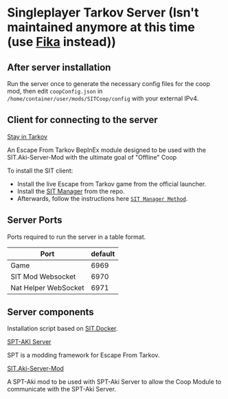 # Singleplayer Tarkov Server (Isn't maintained anymore at this time (use [Fika](../fika) instead))

## After server installation

Run the server once to generate the necessary config files for the coop mod, then edit `coopConfig.json` in `/home/container/user/mods/SITCoop/config` with your external IPv4.

## Client for connecting to the server

[Stay in Tarkov](https://github.com/stayintarkov/StayInTarkov.Client)

An Escape From Tarkov BepInEx module designed to be used with the SIT.Aki-Server-Mod with the ultimate goal of "Offline" Coop

To install the SIT client:
- Install the live Escape from Tarkov game from the official launcher.
- Install the [SIT Manager](https://github.com/stayintarkov/SIT.Manager.avalonia) from the repo.
- Afterwards, follow the instructions here [`SIT Manager Method`](https://docs.stayintarkov.com/en/install.html#).


## Server Ports

Ports required to run the server in a table format.

| Port                 | default |
|----------------------|---------|
| Game                 | 6969    |
| SIT Mod Websocket    | 6970    |
| Nat Helper WebSocket | 6971    |

## Server components

Installation script based on [SIT.Docker](https://github.com/stayintarkov/SIT.Docker).

[SPT-AKI Server](https://github.com/sp-tarkov/server) 

SPT is a modding framework for Escape From Tarkov. 

[SIT.Aki-Server-Mod](https://github.com/stayintarkov/SIT.Aki-Server-Mod)

A SPT-Aki mod to be used with SPT-Aki Server to allow the Coop Module to communicate with the SPT-Aki Server.
